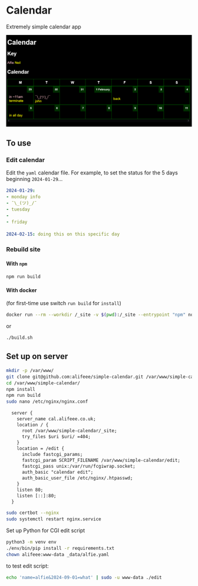 # Calendar

Extremely simple calendar app

![Screenshot of page](images/calendar.png)

## To use

### Edit calendar

Edit the `yaml` calendar file. For example, to set the status for the 5 days beginning `2024-01-29`...

```yaml
2024-01-29:
- monday info
- ¯\_(ツ)_/¯
- tuesday
-
- friday

2024-02-15: doing this on this specific day
```

### Rebuild site

#### With `npm`

```bash
npm run build
```

#### With docker

(for first-time use switch `run build` for `install`)

```bash
docker run --rm --workdir /_site -v $(pwd):/_site --entrypoint "npm" node:18.16.1-alpine3.18 run build
```

or

```bash
./build.sh
```

## Set up on server

```bash
mkdir -p /var/www/
git clone git@github.com:alifeee/simple-calendar.git /var/www/simple-calendar/
cd /var/www/simple-calendar/
npm install
npm run build
sudo nano /etc/nginx/nginx.conf
```

```nginx
  server {
    server_name cal.alifeee.co.uk;
    location / {
      root /var/www/simple-calendar/_site;
      try_files $uri $uri/ =404;
    }
    location = /edit {
      include fastcgi_params;
      fastcgi_param SCRIPT_FILENAME /var/www/simple-calendar/edit;
      fastcgi_pass unix:/var/run/fcgiwrap.socket;
      auth_basic "calendar edit";
      auth_basic_user_file /etc/nginx/.htpasswd;
    }
    listen 80;
    listen [::]:80;
  }
```

```bash
sudo certbot --nginx
sudo systemctl restart nginx.service
```

Set up Python for CGI edit script

```bash
python3 -m venv env
./env/bin/pip install -r requirements.txt
chown alifeee:www-data _data/alfie.yaml
```

to test edit script:

```bash
echo 'name=alfie&2024-09-01=what' | sudo -u www-data ./edit
```
